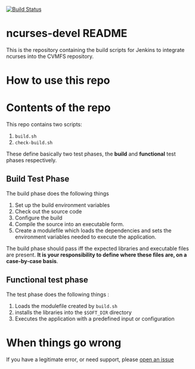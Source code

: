 [![Build Status](http://ci.sagrid.ac.za:8080/job/ncurses-deploy/ARCH=x86_64,OS=sl6,SITE=generic,VERSION=5.9/3/badge/icon)](http://ci.sagrid.ac.za:8080/job/ncurses-deploy/ARCH=x86_64,OS=sl6,SITE=generic,VERSION=5.9/3/)

# ncurses-devel README

This is the repository containing the build scripts for Jenkins to integrate ncurses into the CVMFS repository.

# How to use this repo


# Contents of the repo

This repo contains two scripts:

  1. `build.sh`
  2. `check-build.sh`

These define basically two test phases, the **build** and **functional** test phases respectively.

## Build Test Phase

The build phase does the following things

  1. Set up the build environment variables
  2. Check out the source code
  3. Configure the build
  4. Compile the source into an executable form.
  5. Create a modulefile which loads the dependencies and sets the environment variables needed to execute the application.

The build phase should pass iff the expected libraries and executable files are present. **It is your responsibility to define where these files are, on a case-by-case basis**.

## Functional test phase

The test phase does the following things :

  1. Loads the modulefile created by `build.sh`
  1. installs the libraries into the `$SOFT_DIR` directory
  2. Executes the application with a predefined input or configuration


# When things go wrong

If you have a legitimate error, or need support, please [open an issue](../../issues)
